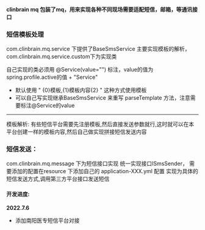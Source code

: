 #### clinbrain mq 包装了mq，用来实现各种不同现场需要适配短信，邮箱，等通讯接口

### 短信模板处理
com.clinbrain.mq.service 下提供了BaseSmsService 主要实现模板的解析，com.clinbrain.mq.service.custom下为实现类  

自己实现的类必须用 @Service(value="") 标注，value的值为 spring.profile.active的值 + "Service"
- 默认使用 " {0}模板,{1}模板内容{2} " 这种方式使用模板
- 可以自己写实现继承BaseSmsService 来重写 parseTemplate 方法，注意需要标注@Service的value
----
模板解析:  有些短信平台需要先注册模板,然后直接发送参数就行,这时就可以在本平台创建一样的模板内容,然后自己做实现拼接短信发送内容


### 短信发送： 

com.clinbrain.mq.message 下为短信接口实现
统一实现接口ISmsSender， 需要添加的配置在resource 下添加自己的 application-XXX.yml 配置
实现为具体的短信发送方式,调用第三方平台接口发送短信

#### 开发进度:

**2022.7.6**  
* 添加南阳医专短信平台对接



